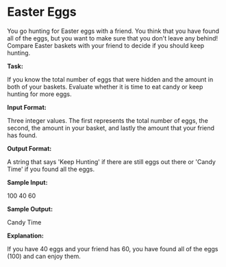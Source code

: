 
# Easter Eggs

You go hunting for Easter eggs with a friend. You think that you have found all of the eggs, but you want to make sure that you don't leave any behind! Compare Easter baskets with your friend to decide if you should keep hunting. 

**Task:**

If you know the total number of eggs that were hidden and the amount in both of your baskets. Evaluate whether it is time to eat candy or keep hunting for more eggs. 

**Input Format:**

Three integer values. The first represents the total number of eggs, the second, the amount in your basket, and lastly the amount that your friend has found. 

**Output Format:**

A string that says 'Keep Hunting' if there are still eggs out there or 'Candy Time' if you found all the eggs. 

**Sample Input:**

100 
40 
60 

**Sample Output:**

Candy Time

**Explanation:**
  
If you have 40 eggs and your friend has 60, you have found all of the eggs (100) and can enjoy them.